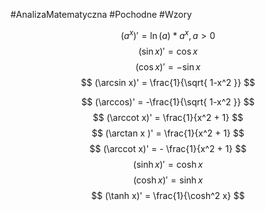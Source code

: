 #AnalizaMatematyczna #Pochodne #Wzory
$$
\DeclareMathOperator{\arccot}{arccot}
$$

$$
(a^x)' = \ln (a) * a^{x}, a > 0
$$
$$
(\sin x )' = \cos x
$$
$$
(\cos x)' = -\sin x
$$
$$
(\arcsin x)' = \frac{1}{\sqrt{ 1-x^2 }}
$$

$$
(\arccos)' = -\frac{1}{\sqrt{  1-x^2 }}
$$
$$
(\arccot x)' = \frac{1}{x^2 + 1}
$$$$
(\arctan x )' = \frac{1}{x^2 + 1}
$$$$
(\arccot x)' = - \frac{1}{x^2 + 1} 
$$$$
(\sinh x)' = \cosh x
$$
$$
(\cosh x)' = \sinh x
$$
$$
(\tanh x)' = \frac{1}{\cosh^2 x}
$$
